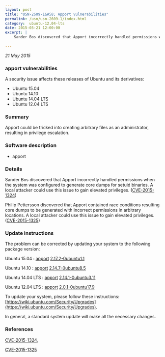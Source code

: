 ```yaml
---
layout: post
title: "USN-2609-1&#58; Apport vulnerabilities"
permalink: /usn/usn-2609-1/index.html
category:  ubuntu-12.04-lts
date: 2015-05-21 12:00:00
excerpt: |
    Sander Bos discovered that Apport incorrectly handled permissions when the system was configured to generate core dumps for setuid binaries. A local attacker could use this issue to gain elevated privileges. ([CVE-2015-1324](http://people.ubuntu.com/~ubuntu-security/cve/CVE-2015-1324))
    
--- 
```

 
 

*21 May 2015*

### apport vulnerabilities

A security issue affects these releases of Ubuntu and its derivatives:

* Ubuntu 15.04
* Ubuntu 14.10
* Ubuntu 14.04 LTS
* Ubuntu 12.04 LTS

### Summary

Apport could be tricked into creating arbitrary files as an administrator, resulting in privilege escalation.

### Software description

* apport 

### Details

Sander Bos discovered that Apport incorrectly handled permissions when the system was configured to generate core dumps for setuid binaries. A local attacker could use this issue to gain elevated privileges. ([CVE-2015-1324](http://people.ubuntu.com/~ubuntu-security/cve/CVE-2015-1324))

Philip Pettersson discovered that Apport contained race conditions resulting core dumps to be generated with incorrect permissions in arbitrary locations. A local attacker could use this issue to gain elevated privileges. ([CVE-2015-1325](http://people.ubuntu.com/~ubuntu-security/cve/CVE-2015-1325)) 

### Update instructions

The problem can be corrected by updating your system to the following package version:

Ubuntu 15.04
 : [apport](https://launchpad.net/ubuntu/+source/apport) <span> [2.17.2-0ubuntu1.1](https://launchpad.net/ubuntu/+source/apport/2.17.2-0ubuntu1.1) </span> 

Ubuntu 14.10
 : [apport](https://launchpad.net/ubuntu/+source/apport) <span> [2.14.7-0ubuntu8.5](https://launchpad.net/ubuntu/+source/apport/2.14.7-0ubuntu8.5) </span> 

Ubuntu 14.04 LTS
 : [apport](https://launchpad.net/ubuntu/+source/apport) <span> [2.14.1-0ubuntu3.11](https://launchpad.net/ubuntu/+source/apport/2.14.1-0ubuntu3.11) </span> 

Ubuntu 12.04 LTS
 : [apport](https://launchpad.net/ubuntu/+source/apport) <span> [2.0.1-0ubuntu17.9](https://launchpad.net/ubuntu/+source/apport/2.0.1-0ubuntu17.9) </span> 

To update your system, please follow these instructions: [https://wiki.ubuntu.com/Security/Upgrades](https://wiki.ubuntu.com/Security/Upgrades).

In general, a standard system update will make all the necessary changes. 

### References

 
 [CVE-2015-1324](http://people.ubuntu.com/~ubuntu-security/cve/CVE-2015-1324), 

 [CVE-2015-1325](http://people.ubuntu.com/~ubuntu-security/cve/CVE-2015-1325)
 

